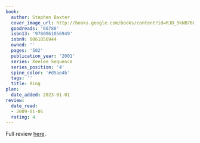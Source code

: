 ```yaml
---
book:
  author: Stephen Baxter
  cover_image_url: http://books.google.com/books/content?id=RJD_9kNB76EC&printsec=frontcover&img=1&zoom=1&edge=curl&source=gbs_api
  goodreads: '66788'
  isbn13: '9780061056949'
  isbn9: 0061056944
  owned: ''
  pages: '502'
  publication_year: '2001'
  series: Xeelee Sequence
  series_position: '4'
  spine_color: '#d5ae4b'
  tags: ''
  title: Ring
plan:
  date_added: 2023-01-01
review:
  date_read:
  - 2009-01-05
  rating: 4
---
```

Full review [here](https://www.chrishubbs.com/2009/01/10/book-review-ring-by-stephen-baxter/).
